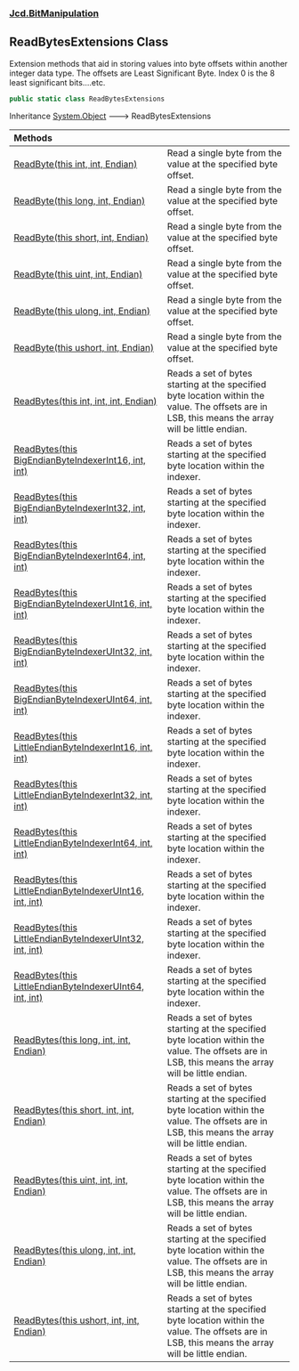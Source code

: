 ### [Jcd.BitManipulation](Jcd.BitManipulation.md 'Jcd.BitManipulation')

## ReadBytesExtensions Class

Extension methods that aid in storing values into byte offsets within another integer data type.
The offsets are Least Significant Byte. Index 0 is the 8 least significant bits....etc.

```csharp
public static class ReadBytesExtensions
```

Inheritance [System.Object](https://docs.microsoft.com/en-us/dotnet/api/System.Object 'System.Object') &#129106; ReadBytesExtensions

| Methods                                                                                                                                                                                                                                                                                              |                                                                                                                                                        |
|:-----------------------------------------------------------------------------------------------------------------------------------------------------------------------------------------------------------------------------------------------------------------------------------------------------|:-------------------------------------------------------------------------------------------------------------------------------------------------------|
| [ReadByte(this int, int, Endian)](Jcd.BitManipulation.ReadBytesExtensions.ReadByte(thisint,int,Jcd.BitManipulation.Endian).md 'Jcd.BitManipulation.ReadBytesExtensions.ReadByte(this int, int, Jcd.BitManipulation.Endian)')                                                                         | Read a single byte from the value at the specified byte offset.                                                                                        |
| [ReadByte(this long, int, Endian)](Jcd.BitManipulation.ReadBytesExtensions.ReadByte(thislong,int,Jcd.BitManipulation.Endian).md 'Jcd.BitManipulation.ReadBytesExtensions.ReadByte(this long, int, Jcd.BitManipulation.Endian)')                                                                      | Read a single byte from the value at the specified byte offset.                                                                                        |
| [ReadByte(this short, int, Endian)](Jcd.BitManipulation.ReadBytesExtensions.ReadByte(thisshort,int,Jcd.BitManipulation.Endian).md 'Jcd.BitManipulation.ReadBytesExtensions.ReadByte(this short, int, Jcd.BitManipulation.Endian)')                                                                   | Read a single byte from the value at the specified byte offset.                                                                                        |
| [ReadByte(this uint, int, Endian)](Jcd.BitManipulation.ReadBytesExtensions.ReadByte(thisuint,int,Jcd.BitManipulation.Endian).md 'Jcd.BitManipulation.ReadBytesExtensions.ReadByte(this uint, int, Jcd.BitManipulation.Endian)')                                                                      | Read a single byte from the value at the specified byte offset.                                                                                        |
| [ReadByte(this ulong, int, Endian)](Jcd.BitManipulation.ReadBytesExtensions.ReadByte(thisulong,int,Jcd.BitManipulation.Endian).md 'Jcd.BitManipulation.ReadBytesExtensions.ReadByte(this ulong, int, Jcd.BitManipulation.Endian)')                                                                   | Read a single byte from the value at the specified byte offset.                                                                                        |
| [ReadByte(this ushort, int, Endian)](Jcd.BitManipulation.ReadBytesExtensions.ReadByte(thisushort,int,Jcd.BitManipulation.Endian).md 'Jcd.BitManipulation.ReadBytesExtensions.ReadByte(this ushort, int, Jcd.BitManipulation.Endian)')                                                                | Read a single byte from the value at the specified byte offset.                                                                                        |
| [ReadBytes(this int, int, int, Endian)](Jcd.BitManipulation.ReadBytesExtensions.ReadBytes(thisint,int,int,Jcd.BitManipulation.Endian).md 'Jcd.BitManipulation.ReadBytesExtensions.ReadBytes(this int, int, int, Jcd.BitManipulation.Endian)')                                                        | Reads a set of bytes starting at the specified byte location within the value. The offsets are in LSB, this means the array will be little endian. |
| [ReadBytes(this BigEndianByteIndexerInt16, int, int)](Jcd.BitManipulation.ReadBytesExtensions.ReadBytes(thisJcd.BitManipulation.BigEndianByteIndexerInt16,int,int).md 'Jcd.BitManipulation.ReadBytesExtensions.ReadBytes(this Jcd.BitManipulation.BigEndianByteIndexerInt16, int, int)')             | Reads a set of bytes starting at the specified byte location within the indexer.                                                                       |
| [ReadBytes(this BigEndianByteIndexerInt32, int, int)](Jcd.BitManipulation.ReadBytesExtensions.ReadBytes(thisJcd.BitManipulation.BigEndianByteIndexerInt32,int,int).md 'Jcd.BitManipulation.ReadBytesExtensions.ReadBytes(this Jcd.BitManipulation.BigEndianByteIndexerInt32, int, int)')             | Reads a set of bytes starting at the specified byte location within the indexer.                                                                       |
| [ReadBytes(this BigEndianByteIndexerInt64, int, int)](Jcd.BitManipulation.ReadBytesExtensions.ReadBytes(thisJcd.BitManipulation.BigEndianByteIndexerInt64,int,int).md 'Jcd.BitManipulation.ReadBytesExtensions.ReadBytes(this Jcd.BitManipulation.BigEndianByteIndexerInt64, int, int)')             | Reads a set of bytes starting at the specified byte location within the indexer.                                                                       |
| [ReadBytes(this BigEndianByteIndexerUInt16, int, int)](Jcd.BitManipulation.ReadBytesExtensions.ReadBytes(thisJcd.BitManipulation.BigEndianByteIndexerUInt16,int,int).md 'Jcd.BitManipulation.ReadBytesExtensions.ReadBytes(this Jcd.BitManipulation.BigEndianByteIndexerUInt16, int, int)')          | Reads a set of bytes starting at the specified byte location within the indexer.                                                                       |
| [ReadBytes(this BigEndianByteIndexerUInt32, int, int)](Jcd.BitManipulation.ReadBytesExtensions.ReadBytes(thisJcd.BitManipulation.BigEndianByteIndexerUInt32,int,int).md 'Jcd.BitManipulation.ReadBytesExtensions.ReadBytes(this Jcd.BitManipulation.BigEndianByteIndexerUInt32, int, int)')          | Reads a set of bytes starting at the specified byte location within the indexer.                                                                       |
| [ReadBytes(this BigEndianByteIndexerUInt64, int, int)](Jcd.BitManipulation.ReadBytesExtensions.ReadBytes(thisJcd.BitManipulation.BigEndianByteIndexerUInt64,int,int).md 'Jcd.BitManipulation.ReadBytesExtensions.ReadBytes(this Jcd.BitManipulation.BigEndianByteIndexerUInt64, int, int)')          | Reads a set of bytes starting at the specified byte location within the indexer.                                                                       |
| [ReadBytes(this LittleEndianByteIndexerInt16, int, int)](Jcd.BitManipulation.ReadBytesExtensions.ReadBytes(thisJcd.BitManipulation.LittleEndianByteIndexerInt16,int,int).md 'Jcd.BitManipulation.ReadBytesExtensions.ReadBytes(this Jcd.BitManipulation.LittleEndianByteIndexerInt16, int, int)')    | Reads a set of bytes starting at the specified byte location within the indexer.                                                                       |
| [ReadBytes(this LittleEndianByteIndexerInt32, int, int)](Jcd.BitManipulation.ReadBytesExtensions.ReadBytes(thisJcd.BitManipulation.LittleEndianByteIndexerInt32,int,int).md 'Jcd.BitManipulation.ReadBytesExtensions.ReadBytes(this Jcd.BitManipulation.LittleEndianByteIndexerInt32, int, int)')    | Reads a set of bytes starting at the specified byte location within the indexer.                                                                       |
| [ReadBytes(this LittleEndianByteIndexerInt64, int, int)](Jcd.BitManipulation.ReadBytesExtensions.ReadBytes(thisJcd.BitManipulation.LittleEndianByteIndexerInt64,int,int).md 'Jcd.BitManipulation.ReadBytesExtensions.ReadBytes(this Jcd.BitManipulation.LittleEndianByteIndexerInt64, int, int)')    | Reads a set of bytes starting at the specified byte location within the indexer.                                                                       |
| [ReadBytes(this LittleEndianByteIndexerUInt16, int, int)](Jcd.BitManipulation.ReadBytesExtensions.ReadBytes(thisJcd.BitManipulation.LittleEndianByteIndexerUInt16,int,int).md 'Jcd.BitManipulation.ReadBytesExtensions.ReadBytes(this Jcd.BitManipulation.LittleEndianByteIndexerUInt16, int, int)') | Reads a set of bytes starting at the specified byte location within the indexer.                                                                       |
| [ReadBytes(this LittleEndianByteIndexerUInt32, int, int)](Jcd.BitManipulation.ReadBytesExtensions.ReadBytes(thisJcd.BitManipulation.LittleEndianByteIndexerUInt32,int,int).md 'Jcd.BitManipulation.ReadBytesExtensions.ReadBytes(this Jcd.BitManipulation.LittleEndianByteIndexerUInt32, int, int)') | Reads a set of bytes starting at the specified byte location within the indexer.                                                                       |
| [ReadBytes(this LittleEndianByteIndexerUInt64, int, int)](Jcd.BitManipulation.ReadBytesExtensions.ReadBytes(thisJcd.BitManipulation.LittleEndianByteIndexerUInt64,int,int).md 'Jcd.BitManipulation.ReadBytesExtensions.ReadBytes(this Jcd.BitManipulation.LittleEndianByteIndexerUInt64, int, int)') | Reads a set of bytes starting at the specified byte location within the indexer.                                                                       |
| [ReadBytes(this long, int, int, Endian)](Jcd.BitManipulation.ReadBytesExtensions.ReadBytes(thislong,int,int,Jcd.BitManipulation.Endian).md 'Jcd.BitManipulation.ReadBytesExtensions.ReadBytes(this long, int, int, Jcd.BitManipulation.Endian)')                                                     | Reads a set of bytes starting at the specified byte location within the value. The offsets are in LSB, this means the array will be little endian. |
| [ReadBytes(this short, int, int, Endian)](Jcd.BitManipulation.ReadBytesExtensions.ReadBytes(thisshort,int,int,Jcd.BitManipulation.Endian).md 'Jcd.BitManipulation.ReadBytesExtensions.ReadBytes(this short, int, int, Jcd.BitManipulation.Endian)')                                                  | Reads a set of bytes starting at the specified byte location within the value. The offsets are in LSB, this means the array will be little endian. |
| [ReadBytes(this uint, int, int, Endian)](Jcd.BitManipulation.ReadBytesExtensions.ReadBytes(thisuint,int,int,Jcd.BitManipulation.Endian).md 'Jcd.BitManipulation.ReadBytesExtensions.ReadBytes(this uint, int, int, Jcd.BitManipulation.Endian)')                                                     | Reads a set of bytes starting at the specified byte location within the value. The offsets are in LSB, this means the array will be little endian. |
| [ReadBytes(this ulong, int, int, Endian)](Jcd.BitManipulation.ReadBytesExtensions.ReadBytes(thisulong,int,int,Jcd.BitManipulation.Endian).md 'Jcd.BitManipulation.ReadBytesExtensions.ReadBytes(this ulong, int, int, Jcd.BitManipulation.Endian)')                                                  | Reads a set of bytes starting at the specified byte location within the value. The offsets are in LSB, this means the array will be little endian. |
| [ReadBytes(this ushort, int, int, Endian)](Jcd.BitManipulation.ReadBytesExtensions.ReadBytes(thisushort,int,int,Jcd.BitManipulation.Endian).md 'Jcd.BitManipulation.ReadBytesExtensions.ReadBytes(this ushort, int, int, Jcd.BitManipulation.Endian)')                                               | Reads a set of bytes starting at the specified byte location within the value. The offsets are in LSB, this means the array will be little endian. |
